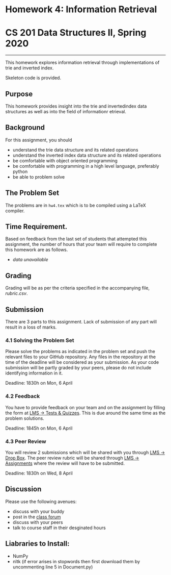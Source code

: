 # Homework 4: Information Retrieval
# CS 201 Data Structures II, Spring 2020

-------

This homework explores information retrieval through implementations of trie and inverted index.

Skeleton code is provided.

## Purpose

This homework provides insight into the trie and invertedindex data structures as well as into the field of informationr etrieval.

## Background

For this assignment, you should
- understand the trie data structure and its related operations
- understand the inverted index data structure and its related operations
- be comfortable with object oriented programming
- be comfortable with programming in a high level language, preferably python
- be able to problem solve

## The Problem Set

The problems are in `hw4.tex` which is to be compiled using a LaTeX compiler.

## Time Requirement.

Based on feedback from the last set of students that attempted this assignment, the number of hours that your team will require to complete this homework are as follows.
- _data unavailable_

## Grading

Grading will be as per the criteria specified in the accompanying file, _rubric.csv_.

## Submission

There are 3 parts to this assignment. Lack of submission of any part will result in a loss of marks.

### 4.1 Solving the Problem Set

Please solve the problems as indicated in the problem set and push the relevant files to your GitHub repository. Any files in the repository at the time of the deadline will be considered as your submission. As your code submission will be partly graded by your peers, please do not include identifying information in it.

Deadline: 1830h on Mon, 6 April

### 4.2 Feedback

You have to provide feedback on your team and on the assignment by filling the form at [LMS -> Tests & Quizzes](https://lms.habib.edu.pk/x/jliIIV). This is due around the same time as the problem solutions.

Deadline: 1845h on Mon, 6 April

### 4.3 Peer Review

You will review 2 submissions which will be shared with you through [LMS -> Drop Box](https://lms.habib.edu.pk/x/4MonbN). The peer review rubric will be shared through [LMS -> Assignments](https://lms.habib.edu.pk/x/x0KvOt) where the review will have to be submitted.

Deadline: 1830h on Wed, 8 April

## Discussion

Please use the following avenues:
- discuss with your buddy
- post in the [class forum](https://habibedu.workplace.com/groups/464262444262573/)
- discuss with your peers
- talk to course staff in their desginated hours

## Liabraries to Install:
- NumPy
- nltk (if error arises in stopwords then first download them by uncommenting line 5 in Document.py)

